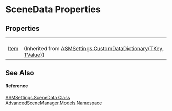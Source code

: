 # SceneData Properties




## Properties
<table>
<tr>
<td><a href="P_AdvancedSceneManager_Models_ASMSettings_CustomDataDictionary_2_Item.md">Item</a></td>
<td><br />(Inherited from <a href="T_AdvancedSceneManager_Models_ASMSettings_CustomDataDictionary_2.md">ASMSettings.CustomDataDictionary(TKey, TValue)</a>)</td></tr>
</table>

## See Also


#### Reference
<a href="T_AdvancedSceneManager_Models_ASMSettings_SceneData.md">ASMSettings.SceneData Class</a>  
<a href="N_AdvancedSceneManager_Models.md">AdvancedSceneManager.Models Namespace</a>  
